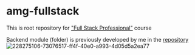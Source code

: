 # amg-fullstack
This is root repository for ["Full Stack Professional"](https://amigoscode.com/p/full-stack-professional)  course

Backend module (folder) is previously developed by me in the [repository](https://github.com/roman-andriiv/amg-backend-api)
![228275106-73076517-ff4f-40e0-a993-4d05d5a2ea77](https://github.com/roman-andriiv/AmgBackend/assets/63511356/9822f4d9-e4e4-44df-a6c2-b05e9ef16c52)
